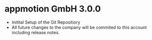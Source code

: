 # appmotion GmbH 3.0.0

- Initital Setup of the Git Repositiory 
- All future changes to the company will be commited to this account including release notes.

